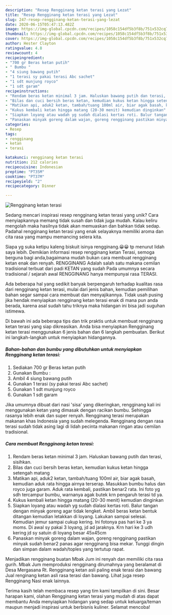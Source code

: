 ```yaml
---
description: "Resep Rengginang ketan terasi yang Lezat"
title: "Resep Rengginang ketan terasi yang Lezat"
slug: 247-resep-rengginang-ketan-terasi-yang-lezat
date: 2020-06-15T05:47:13.482Z
image: https://img-global.cpcdn.com/recipes/1058c154df5b3f8b/751x532cq70/rengginang-ketan-terasi-foto-resep-utama.jpg
thumbnail: https://img-global.cpcdn.com/recipes/1058c154df5b3f8b/751x532cq70/rengginang-ketan-terasi-foto-resep-utama.jpg
cover: https://img-global.cpcdn.com/recipes/1058c154df5b3f8b/751x532cq70/rengginang-ketan-terasi-foto-resep-utama.jpg
author: Hester Clayton
ratingvalue: 4.8
reviewcount: 4
recipeingredient:
- "700 gr Beras ketan putih"
- " Bumbu "
- "4 siung bawang putih"
- "1 terasi sy pakai terasi Abc sachet"
- "1 sdt munjung royco"
- "1 sdt garam"
recipeinstructions:
- "Rendam beras ketan minimal 3 jam. Haluskan bawang putih dan terasi, sisihkan."
- "Bilas dan cuci bersih beras ketan, kemudian kukus ketan hingga setengah matang"
- "Matikan api, aduk2 ketan, tambah/tuang 100ml air, biar agak basah, kemudian aduk rata hingga airnya terserap. Masukkan bumbu halus dan royco juga garam. Aduk rata kembali, pastikan benar2 rata. Ini foto yg sdh tercampur bumbu, warnanya agak butek krn pengaruh terasi td ya."
- "Kukus kembali ketan hingga matang (20-30 menit) kemudian dinginkan"
- "Siapkan loyang atau wadah yg sudah dialasi kertas roti. Balur tangan dengan minyak goreng agar tidak lengket. Ambil beras ketan bentuk ditangan kemudian letakkan di loyang. Lakukan sampai selesai. Kemudian jemur sampai cukup kering. Ini fotonya pas hari ke 3 ya moms. Di awal sy pakai 3 loyang, jd ad jaraknya. Krn hari ke 3 udh kering jd sy satuin di loyang besar 45x45cm"
- "Panaskan minyak goreng dalam wajan, goreng rengginang pastikan minyak sudah benar2 panas agar rengginang bisa mekar. Tunggi dingin dan simpan dalam wadah/toples yang tertutup rapat."
categories:
- Resep
tags:
- rengginang
- ketan
- terasi

katakunci: rengginang ketan terasi 
nutrition: 212 calories
recipecuisine: Indonesian
preptime: "PT35M"
cooktime: "PT37M"
recipeyield: "2"
recipecategory: Dinner

---
```



![Rengginang ketan terasi](https://img-global.cpcdn.com/recipes/1058c154df5b3f8b/751x532cq70/rengginang-ketan-terasi-foto-resep-utama.jpg)

Sedang mencari inspirasi resep rengginang ketan terasi yang unik? Cara menyiapkannya memang tidak susah dan tidak juga mudah. Kalau keliru mengolah maka hasilnya tidak akan memuaskan dan bahkan tidak sedap. Padahal rengginang ketan terasi yang enak selayaknya memiliki aroma dan cita rasa yang mampu memancing selera kita.

Siapa yg suka ketipu kaleng biskuit isinya rengginang.😀😀 tp menurut lidah saya lebih. Demikian informasi resep rengginang ketan Terasi, semoga berguna bagi anda,bagaimana mudah bukan cara membuat rengginang ketan enak dan renyah. RENGGINANG Adalah salah satu makana cemilan tradisional terbuat dari padi KETAN yang sudah Pada umumnya secara tradisional / sejarah awal RENGGINANG hanya mempunyai rasa TERASI.

Ada beberapa hal yang sedikit banyak berpengaruh terhadap kualitas rasa dari rengginang ketan terasi, mulai dari jenis bahan, kemudian pemilihan bahan segar sampai cara membuat dan menyajikannya. Tidak usah pusing jika hendak menyiapkan rengginang ketan terasi enak di mana pun anda berada, karena asal sudah tahu triknya maka hidangan ini bisa jadi suguhan istimewa.


Di bawah ini ada beberapa tips dan trik praktis untuk membuat rengginang ketan terasi yang siap dikreasikan. Anda bisa menyiapkan Rengginang ketan terasi menggunakan 6 jenis bahan dan 6 langkah pembuatan. Berikut ini langkah-langkah untuk menyiapkan hidangannya.

<!--inarticleads1-->

##### Bahan-bahan dan bumbu yang dibutuhkan untuk menyiapkan Rengginang ketan terasi:

1. Sediakan 700 gr Beras ketan putih
1. Gunakan  Bumbu :
1. Ambil 4 siung bawang putih
1. Gunakan 1 terasi (sy pakai terasi Abc sachet)
1. Gunakan 1 sdt munjung royco
1. Gunakan 1 sdt garam


Jika umumnya dibuat dari nasi &#39;sisa&#39; yang dikeringkan, rengginang kali ini menggunakan ketan yang dimasak dengan racikan bumbu. Sehingga rasanya lebih enak dan super renyah. Rengginang terasi merupakan makanan khas Indonesia yang sudah melegenda. Rengginang dengan rasa terasi sudah tidak asing lagi di lidah pecinta makanan ringan atau cemilan tradisional. 

<!--inarticleads2-->

##### Cara membuat Rengginang ketan terasi:

1. Rendam beras ketan minimal 3 jam. Haluskan bawang putih dan terasi, sisihkan.
1. Bilas dan cuci bersih beras ketan, kemudian kukus ketan hingga setengah matang
1. Matikan api, aduk2 ketan, tambah/tuang 100ml air, biar agak basah, kemudian aduk rata hingga airnya terserap. Masukkan bumbu halus dan royco juga garam. Aduk rata kembali, pastikan benar2 rata. Ini foto yg sdh tercampur bumbu, warnanya agak butek krn pengaruh terasi td ya.
1. Kukus kembali ketan hingga matang (20-30 menit) kemudian dinginkan
1. Siapkan loyang atau wadah yg sudah dialasi kertas roti. Balur tangan dengan minyak goreng agar tidak lengket. Ambil beras ketan bentuk ditangan kemudian letakkan di loyang. Lakukan sampai selesai. Kemudian jemur sampai cukup kering. Ini fotonya pas hari ke 3 ya moms. Di awal sy pakai 3 loyang, jd ad jaraknya. Krn hari ke 3 udh kering jd sy satuin di loyang besar 45x45cm
1. Panaskan minyak goreng dalam wajan, goreng rengginang pastikan minyak sudah benar2 panas agar rengginang bisa mekar. Tunggi dingin dan simpan dalam wadah/toples yang tertutup rapat.


Menjadikan rengginang buatan Mbak Jum ini renyah dan memiliki cita rasa gurih. Mbak Jum memproduksi rengginang dirumahnya yang beralamat di Desa Mergasana Rt. Rengginang ketan asli paling enak terasi dan bawang Jual renginang ketan asli rasa terasi dan bawang. Lihat juga resep Rengginang Nasi enak lainnya. 

Terima kasih telah membaca resep yang tim kami tampilkan di sini. Besar harapan kami, olahan Rengginang ketan terasi yang mudah di atas dapat membantu Anda menyiapkan hidangan yang sedap untuk keluarga/teman maupun menjadi inspirasi untuk berbisnis kuliner. Selamat mencoba!
